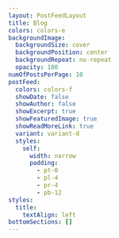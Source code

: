 ```yaml
---
layout: PostFeedLayout
title: Blog
colors: colors-e
backgroundImage:
  backgroundSize: cover
  backgroundPosition: center
  backgroundRepeat: no-repeat
  opacity: 100
numOfPostsPerPage: 10
postFeed:
  colors: colors-f
  showDate: false
  showAuthor: false
  showExcerpt: true
  showFeaturedImage: true
  showReadMoreLink: true
  variant: variant-d
  styles:
    self:
      width: narrow
      padding:
        - pt-0
        - pl-4
        - pr-4
        - pb-12
styles:
  title:
    textAlign: left
bottomSections: []
---
```

